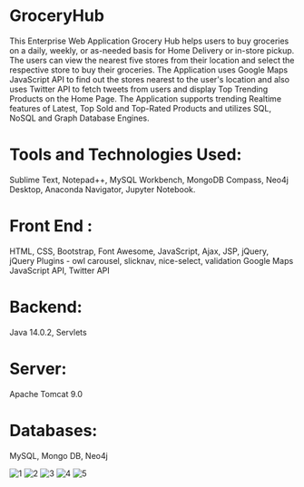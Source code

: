 # GroceryHub
This Enterprise Web Application Grocery Hub helps users to buy groceries on a daily, weekly, or as-needed basis for Home Delivery or in-store pickup. The users can view the nearest five stores from their location and select the respective store to buy their groceries. The Application uses Google Maps JavaScript API to find out the stores nearest to the user's location and also uses Twitter API to fetch tweets from users and display Top Trending Products on the Home Page. The Application supports trending Realtime features of Latest, Top Sold and Top-Rated Products and utilizes SQL, NoSQL and Graph Database Engines.

# Tools and Technologies Used:
Sublime Text, Notepad++, MySQL Workbench, MongoDB Compass, Neo4j Desktop, Anaconda Navigator, Jupyter Notebook.
# Front End :
HTML, CSS, Bootstrap, Font Awesome, JavaScript, Ajax, JSP, jQuery,
jQuery Plugins - owl carousel, slicknav, nice-select, validation
Google Maps JavaScript API, Twitter API
# Backend:
Java 14.0.2, Servlets
# Server:
Apache Tomcat 9.0
# Databases:
MySQL, Mongo DB, Neo4j

![1](https://user-images.githubusercontent.com/22254732/119436467-d446b800-bce1-11eb-9929-dd5115e87e7a.png)
![2](https://user-images.githubusercontent.com/22254732/119436469-d4df4e80-bce1-11eb-995d-73cc76d0fccf.png)
![3](https://user-images.githubusercontent.com/22254732/119436470-d4df4e80-bce1-11eb-9075-617c202bb01b.png)
![4](https://user-images.githubusercontent.com/22254732/119436471-d577e500-bce1-11eb-93d7-bbdfdccaae5e.png)
![5](https://user-images.githubusercontent.com/22254732/119436472-d577e500-bce1-11eb-9a22-d662ebf92848.png)
